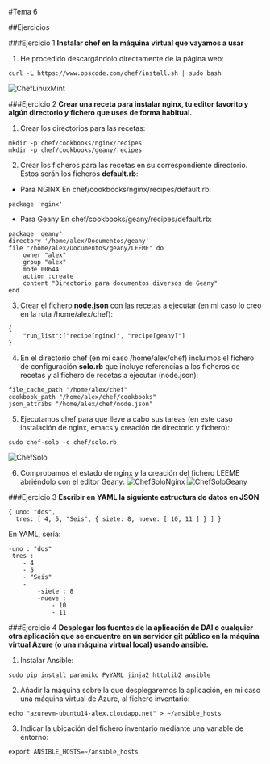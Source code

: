 #Tema 6

##Ejercicios

###Ejercicio 1
**Instalar chef en la máquina virtual que vayamos a usar**
1. He procedido descargándolo directamente de la página web:
~~~
curl -L https://www.opscode.com/chef/install.sh | sudo bash
~~~
![ChefLinuxMint](http://i1016.photobucket.com/albums/af281/raperaco/ChefLinuxMint_zpshvbevwah.png)


###Ejercicio 2
**Crear una receta para instalar nginx, tu editor favorito y algún directorio y fichero que uses de forma habitual.**
1. Crear los directorios para las recetas:
~~~
mkdir -p chef/cookbooks/nginx/recipes
mkdir -p chef/cookbooks/geany/recipes
~~~

2. Crear los ficheros para las recetas en su correspondiente directorio. Estos serán los ficheros **default.rb**:
- Para NGINX
En chef/cookbooks/nginx/recipes/default.rb:
~~~
package 'nginx'
~~~
    
- Para Geany
En chef/cookbooks/geany/recipes/default.rb:
~~~
package 'geany'
directory '/home/alex/Documentos/geany'
file "/home/alex/Documentos/geany/LEEME" do
	owner "alex"
    group "alex"
    mode 00644
    action :create
    content "Directorio para documentos diversos de Geany"
end
~~~

3. Crear el fichero **node.json** con las recetas a ejecutar (en mi caso lo creo en la ruta /home/alex/chef):
~~~
{
	"run_list":["recipe[nginx]", "recipe[geany]"]
}
~~~

4. En el directorio chef (en mi caso /home/alex/chef) incluimos el fichero de configuración **solo.rb** que incluye referencias a los ficheros de recetas y al fichero de recetas a ejecutar (node.json):
~~~
file_cache_path "/home/alex/chef"
cookbook_path "/home/alex/chef/cookbooks"
json_attribs "/home/alex/chef/node.json"
~~~

5. Ejecutamos chef para que lleve a cabo sus tareas (en este caso instalación de nginx, emacs y creación de directorio y fichero):
~~~
sudo chef-solo -c chef/solo.rb
~~~
![ChefSolo](http://i1016.photobucket.com/albums/af281/raperaco/ChefSolo_zpsvwdydnur.png)

6. Comprobamos el estado de nginx y la creación del fichero LEEME abriéndolo con el editor Geany:
![ChefSoloNginx](http://i1016.photobucket.com/albums/af281/raperaco/ChefSoloNginx_zps9lowtnfg.png)
![ChefSoloGeany](http://i1016.photobucket.com/albums/af281/raperaco/ChefSoloGeany_zpsh3h7sbuv.png)


###Ejercicio 3
**Escribir en YAML la siguiente estructura de datos en JSON**
~~~
{ uno: "dos",
  tres: [ 4, 5, "Seis", { siete: 8, nueve: [ 10, 11 ] } ] }
~~~

En YAML, sería:
~~~
-uno : "dos"
-tres :
	- 4
	- 5
	- "Seis"
	- 
		-siete : 8
        -nueve :
        	- 10
        	- 11
~~~


###Ejercicio 4
**Desplegar los fuentes de la aplicación de DAI o cualquier otra aplicación que se encuentre en un servidor git público en la máquina virtual Azure (o una máquina virtual local) usando ansible.**
1. Instalar Ansible:
~~~
sudo pip install paramiko PyYAML jinja2 httplib2 ansible
~~~

2. Añadir la máquina sobre la que desplegaremos la aplicación, en mi caso una máquina virtual de Azure, al fichero inventario:
~~~
echo "azurevm-ubuntu14-alex.cloudapp.net" > ~/ansible_hosts
~~~

3. Indicar la ubicación del fichero inventario mediante una variable de entorno:
~~~
export ANSIBLE_HOSTS=~/ansible_hosts
~~~